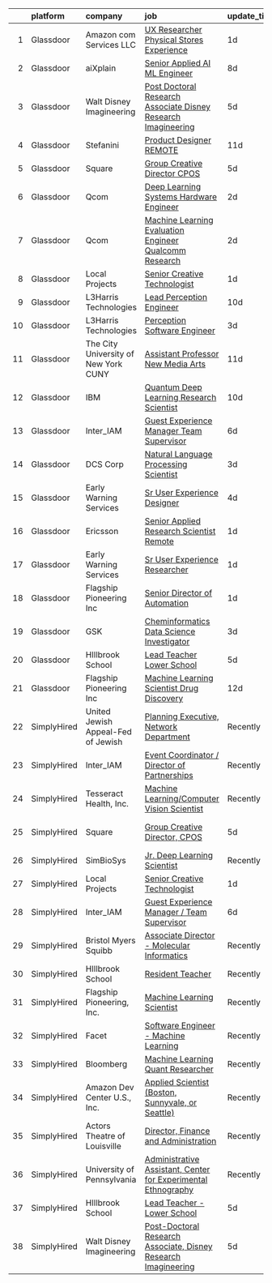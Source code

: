 

|    | platform    | company                               | job                                                                                                                                                                                                                                                                                                                                                                                                                                                                                                                                                                                                                                                                                                                                                                                                                                                                                                                                                                                                                                                                                                                                                                                                                                                                                                                                                              | update_time   | location                  |
|---:|:------------|:--------------------------------------|:-----------------------------------------------------------------------------------------------------------------------------------------------------------------------------------------------------------------------------------------------------------------------------------------------------------------------------------------------------------------------------------------------------------------------------------------------------------------------------------------------------------------------------------------------------------------------------------------------------------------------------------------------------------------------------------------------------------------------------------------------------------------------------------------------------------------------------------------------------------------------------------------------------------------------------------------------------------------------------------------------------------------------------------------------------------------------------------------------------------------------------------------------------------------------------------------------------------------------------------------------------------------------------------------------------------------------------------------------------------------|:--------------|:--------------------------|
|  1 | Glassdoor   | Amazon com Services LLC               | [UX Researcher  Physical Stores Experience](https://www.glassdoor.com/partner/jobListing.htm?pos=105&ao=1136043&s=58&guid=00000182770d746987c3ea67741f07b3&src=GD_JOB_AD&t=SR&vt=w&cs=1_eddaaaac&cb=1659854747009&jobListingId=1008056188123&jrtk=3-0-1g9rgqt4l25b8001-1g9rgqt56ih5g800-2749bf53ffadfccb-)                                                                                                                                                                                                                                                                                                                                                                                                                                                                                                                                                                                                                                                                                                                                                                                                                                                                                                                                                                                                                                                       | 1d            | Seattle, WA               |
|  2 | Glassdoor   | aiXplain                              | [Senior Applied AI ML Engineer](https://www.glassdoor.com/partner/jobListing.htm?pos=119&ao=1136043&s=58&guid=00000182770d746987c3ea67741f07b3&src=GD_JOB_AD&t=SR&vt=w&ea=1&cs=1_675bbf23&cb=1659854747013&jobListingId=1008038685125&jrtk=3-0-1g9rgqt4l25b8001-1g9rgqt56ih5g800-3f31e0067b9412fb-)                                                                                                                                                                                                                                                                                                                                                                                                                                                                                                                                                                                                                                                                                                                                                                                                                                                                                                                                                                                                                                                              | 8d            | Remote                    |
|  3 | Glassdoor   | Walt Disney Imagineering              | [Post Doctoral Research Associate  Disney Research Imagineering](https://www.glassdoor.com/partner/jobListing.htm?pos=102&ao=1110586&s=58&guid=00000182770d746987c3ea67741f07b3&src=GD_JOB_AD&t=SR&vt=w&cs=1_b2345361&cb=1659854747009&jobListingId=1008044584534&cpc=BAEB662971763A76&jrtk=3-0-1g9rgqt4l25b8001-1g9rgqt56ih5g800-2ddaf6e33b47204f--6NYlbfkN0DAFTyt7pbDCC2JPO79CSdi1dIb81yjczP5qsKcZIxgiYm3-7g-689UDqHItQTwke90ROn7vjihijr_YHBPqjURFmZ6Lk7FojtMZ5nEqRywbgPJq9Sth-_pAItFY_kP8T5uXB6khkgRheAmcoorCun9aFyEc5XeaXUwd19k3s5160BjN3Wj4mr2EimkeGfKxGHE0RGtyCI-O9oKss5W7aBEfpy4vH3RXhC7nKOk-7MnLHhvQ4nm834QdEQ2Ig5QlS-JAH2N3mym6w5bxZd-nc6-5M5OMW3Q-nYPizMzgBppv43GQx7UQ8iU2IMR12ulTEyEa4-dW0Ua3Yc73lbwlS5i6J1Hp71iBUVIOTsXSSdRxNJxvzpWvm5me2Y1YzqrWiogMQAhn9Xu_Px-TjuIXOB5NkwqnFsQisWb53e6bWq1mgL-tzLdd_BYc37WnLXeZA4%3D)                                                                                                                                                                                                                                                                                                                                                                                                                                                                                                                               | 5d            | Glendale, CA              |
|  4 | Glassdoor   | Stefanini                             | [Product Designer   REMOTE](https://www.glassdoor.com/partner/jobListing.htm?pos=106&ao=1136043&s=58&guid=00000182770d746987c3ea67741f07b3&src=GD_JOB_AD&t=SR&vt=w&ea=1&cs=1_b4262b86&cb=1659854747010&jobListingId=1008031185723&jrtk=3-0-1g9rgqt4l25b8001-1g9rgqt56ih5g800-603b02cc24df940a-)                                                                                                                                                                                                                                                                                                                                                                                                                                                                                                                                                                                                                                                                                                                                                                                                                                                                                                                                                                                                                                                                  | 11d           | Remote                    |
|  5 | Glassdoor   | Square                                | [Group Creative Director  CPOS](https://www.glassdoor.com/partner/jobListing.htm?pos=104&ao=1136043&s=58&guid=00000182770d746987c3ea67741f07b3&src=GD_JOB_AD&t=SR&vt=w&cs=1_c9d2a571&cb=1659854747009&jobListingId=1008046102664&jrtk=3-0-1g9rgqt4l25b8001-1g9rgqt56ih5g800-bd8bc251b129c3ab-)                                                                                                                                                                                                                                                                                                                                                                                                                                                                                                                                                                                                                                                                                                                                                                                                                                                                                                                                                                                                                                                                   | 5d            | Portland, OR              |
|  6 | Glassdoor   | Qcom                                  | [Deep Learning Systems Hardware Engineer](https://www.glassdoor.com/partner/jobListing.htm?pos=115&ao=1136043&s=58&guid=00000182770d746987c3ea67741f07b3&src=GD_JOB_AD&t=SR&vt=w&cs=1_69d43098&cb=1659854747012&jobListingId=1008054096328&jrtk=3-0-1g9rgqt4l25b8001-1g9rgqt56ih5g800-f2de1cf3034822a6-)                                                                                                                                                                                                                                                                                                                                                                                                                                                                                                                                                                                                                                                                                                                                                                                                                                                                                                                                                                                                                                                         | 2d            | San Diego, CA             |
|  7 | Glassdoor   | Qcom                                  | [Machine Learning Evaluation Engineer  Qualcomm Research](https://www.glassdoor.com/partner/jobListing.htm?pos=120&ao=1136043&s=58&guid=00000182770d746987c3ea67741f07b3&src=GD_JOB_AD&t=SR&vt=w&cs=1_e8d149d4&cb=1659854747013&jobListingId=1008053405367&jrtk=3-0-1g9rgqt4l25b8001-1g9rgqt56ih5g800-e31e39029997ac08-)                                                                                                                                                                                                                                                                                                                                                                                                                                                                                                                                                                                                                                                                                                                                                                                                                                                                                                                                                                                                                                         | 2d            | San Diego, CA             |
|  8 | Glassdoor   | Local Projects                        | [Senior Creative Technologist](https://www.glassdoor.com/partner/jobListing.htm?pos=103&ao=1110586&s=58&guid=00000182770d746987c3ea67741f07b3&src=GD_JOB_AD&t=SR&vt=w&cs=1_bd4813c7&cb=1659854747009&jobListingId=1008055604398&cpc=F41FEAB56D215062&jrtk=3-0-1g9rgqt4l25b8001-1g9rgqt56ih5g800-8eb72e4f7635e7ce--6NYlbfkN0DG4ntHtB_rMsnfhgmnSvK2brktLme1L4SiDeJjQ-izrVOLqRJ5-yjEwoYGp-nj3bVdMaMslCamiukK7Q0X9V7OuLo8JzcsyxEEGhF6HE9CW0_z872TntsIYUyp3h84f2Xvw3-ygBMIyakxPRdtlAQnS9vjDXCEZy0RX3gcHMRWdWoHBfQ7bxUm9o5f6iWvbfm_z1BBjC1vln8d_P9vWtKq_bQ-WwTr0dUc8EXKncHNY-Y3BkkRtYd4ulI7lr5rlWWzntjMW6PHGB6a7MfNpGMeGNhTJdUTCVKaC6x9sQpp8K18AuY5WDuvohCtrbf-c3xS78ghCfdm_VJaTlFM5c34BD8MIgbMWZV1TsUv0ab8T5-ilu1-WE7dNNcvWUFptQayZdoHogYfSIR32-cx2erwIATJx3lRf1X9VJajyHJrECmanbdzpHuCSjyt5f7nihIrvxx2TrRmOuY583R4Ebiff2TTMDn6ta_5FrufL9pZib11sG0egd5m331mytgXlrHkoqEk1pX9krKBJBag2EX_kiivRixCWtLzV3Lgazy6Y2i7ff5_c2B_O58fy3BJWnj1K-qFK_3Zao4abV0T01mLv2CUcO_pO5d9CwmJQtsZshNlTrPk-QG1UhHJWqaX_UlZ7yOr0AlEWlcLwCHIc4SblLoESXLJLmDLPQXyn_Q7FY3L3dwjLhPFWOy55kF2ad8Y2q6cNRQPpkOvfK2jbJ5-tSK93eB4J7N09jjSzororRIG-9YlxTVZiAVEzyshD6LKuSDT_JF_zv_E6O4-pg7hELUET-_gww3YSPD7kaZmlmbo9xamC_qKWNAP3dJ-KE961M12V8y8T2xYn4tgWRVvQD0gmTv1uMiZhsiJ1EQtX6vCsOh7pwHAknv4cJl_9sMLRAsfDTjnz9l852UDBvANxb6m5v1fnRUBYY5rHgM0rxyV3ldfBqdla60OQq7vqdXbANbySKyG4PX4BjncqsLlbNCnkQfL8PU%3D) | 1d            | Manhattan                 |
|  9 | Glassdoor   | L3Harris Technologies                 | [Lead  Perception Engineer](https://www.glassdoor.com/partner/jobListing.htm?pos=121&ao=1136043&s=58&guid=00000182770d746987c3ea67741f07b3&src=GD_JOB_AD&t=SR&vt=w&cs=1_99aff1f9&cb=1659854747013&jobListingId=1008032603252&jrtk=3-0-1g9rgqt4l25b8001-1g9rgqt56ih5g800-021eef5a02e54d2e-)                                                                                                                                                                                                                                                                                                                                                                                                                                                                                                                                                                                                                                                                                                                                                                                                                                                                                                                                                                                                                                                                       | 10d           | Lafayette, LA             |
| 10 | Glassdoor   | L3Harris Technologies                 | [Perception Software Engineer](https://www.glassdoor.com/partner/jobListing.htm?pos=114&ao=1136043&s=58&guid=00000182770d746987c3ea67741f07b3&src=GD_JOB_AD&t=SR&vt=w&cs=1_60a8158f&cb=1659854747012&jobListingId=1008049597801&jrtk=3-0-1g9rgqt4l25b8001-1g9rgqt56ih5g800-e48f99b230a01954-)                                                                                                                                                                                                                                                                                                                                                                                                                                                                                                                                                                                                                                                                                                                                                                                                                                                                                                                                                                                                                                                                    | 3d            | Lafayette, LA             |
| 11 | Glassdoor   | The City University of New York  CUNY | [Assistant Professor   New Media Arts](https://www.glassdoor.com/partner/jobListing.htm?pos=108&ao=1136043&s=58&guid=00000182770d746987c3ea67741f07b3&src=GD_JOB_AD&t=SR&vt=w&cs=1_e58014f9&cb=1659854747010&jobListingId=1008031493208&jrtk=3-0-1g9rgqt4l25b8001-1g9rgqt56ih5g800-d56436d2363f2359-)                                                                                                                                                                                                                                                                                                                                                                                                                                                                                                                                                                                                                                                                                                                                                                                                                                                                                                                                                                                                                                                            | 11d           | New York, NY              |
| 12 | Glassdoor   | IBM                                   | [Quantum Deep Learning Research Scientist](https://www.glassdoor.com/partner/jobListing.htm?pos=107&ao=1136043&s=58&guid=00000182770d746987c3ea67741f07b3&src=GD_JOB_AD&t=SR&vt=w&cs=1_5af5db4f&cb=1659854747010&jobListingId=1008033244593&jrtk=3-0-1g9rgqt4l25b8001-1g9rgqt56ih5g800-4e1f548f2b7f8637-)                                                                                                                                                                                                                                                                                                                                                                                                                                                                                                                                                                                                                                                                                                                                                                                                                                                                                                                                                                                                                                                        | 10d           | Yorktown Heights, NY      |
| 13 | Glassdoor   | Inter_IAM                             | [Guest Experience Manager   Team Supervisor](https://www.glassdoor.com/partner/jobListing.htm?pos=109&ao=1136043&s=58&guid=00000182770d746987c3ea67741f07b3&src=GD_JOB_AD&t=SR&vt=w&ea=1&cs=1_69110593&cb=1659854747010&jobListingId=1008040074772&jrtk=3-0-1g9rgqt4l25b8001-1g9rgqt56ih5g800-e2ad0e41ceccb73d-)                                                                                                                                                                                                                                                                                                                                                                                                                                                                                                                                                                                                                                                                                                                                                                                                                                                                                                                                                                                                                                                 | 6d            | Manhattan                 |
| 14 | Glassdoor   | DCS Corp                              | [Natural Language Processing Scientist](https://www.glassdoor.com/partner/jobListing.htm?pos=116&ao=1136043&s=58&guid=00000182770d746987c3ea67741f07b3&src=GD_JOB_AD&t=SR&vt=w&cs=1_41d30dc3&cb=1659854747012&jobListingId=1008049326315&jrtk=3-0-1g9rgqt4l25b8001-1g9rgqt56ih5g800-387dbb19297c16e0-)                                                                                                                                                                                                                                                                                                                                                                                                                                                                                                                                                                                                                                                                                                                                                                                                                                                                                                                                                                                                                                                           | 3d            | Dayton, OH                |
| 15 | Glassdoor   | Early Warning Services                | [Sr  User Experience Designer](https://www.glassdoor.com/partner/jobListing.htm?pos=118&ao=1136043&s=58&guid=00000182770d746987c3ea67741f07b3&src=GD_JOB_AD&t=SR&vt=w&cs=1_8a55e1e3&cb=1659854747013&jobListingId=1008048006364&jrtk=3-0-1g9rgqt4l25b8001-1g9rgqt56ih5g800-26dc81943396bede-)                                                                                                                                                                                                                                                                                                                                                                                                                                                                                                                                                                                                                                                                                                                                                                                                                                                                                                                                                                                                                                                                    | 4d            | San Francisco, CA         |
| 16 | Glassdoor   | Ericsson                              | [Senior Applied Research Scientist  Remote ](https://www.glassdoor.com/partner/jobListing.htm?pos=112&ao=1136043&s=58&guid=00000182770d746987c3ea67741f07b3&src=GD_JOB_AD&t=SR&vt=w&cs=1_5041d975&cb=1659854747011&jobListingId=1008056418580&jrtk=3-0-1g9rgqt4l25b8001-1g9rgqt56ih5g800-b731b7688581a356-)                                                                                                                                                                                                                                                                                                                                                                                                                                                                                                                                                                                                                                                                                                                                                                                                                                                                                                                                                                                                                                                      | 1d            | Los Angeles, CA           |
| 17 | Glassdoor   | Early Warning Services                | [Sr  User Experience Researcher](https://www.glassdoor.com/partner/jobListing.htm?pos=111&ao=1136043&s=58&guid=00000182770d746987c3ea67741f07b3&src=GD_JOB_AD&t=SR&vt=w&cs=1_3e5704a1&cb=1659854747011&jobListingId=1008056182932&jrtk=3-0-1g9rgqt4l25b8001-1g9rgqt56ih5g800-8c42f50f7842f8ba-)                                                                                                                                                                                                                                                                                                                                                                                                                                                                                                                                                                                                                                                                                                                                                                                                                                                                                                                                                                                                                                                                  | 1d            | San Francisco, CA         |
| 18 | Glassdoor   | Flagship Pioneering  Inc              | [Senior Director of Automation](https://www.glassdoor.com/partner/jobListing.htm?pos=110&ao=1136043&s=58&guid=00000182770d746987c3ea67741f07b3&src=GD_JOB_AD&t=SR&vt=w&ea=1&cs=1_bddf423d&cb=1659854747011&jobListingId=1008056451297&jrtk=3-0-1g9rgqt4l25b8001-1g9rgqt56ih5g800-3f1dd78579eb2f7a-)                                                                                                                                                                                                                                                                                                                                                                                                                                                                                                                                                                                                                                                                                                                                                                                                                                                                                                                                                                                                                                                              | 1d            | Boston, MA                |
| 19 | Glassdoor   | GSK                                   | [Cheminformatics   Data Science  Investigator](https://www.glassdoor.com/partner/jobListing.htm?pos=117&ao=1136043&s=58&guid=00000182770d746987c3ea67741f07b3&src=GD_JOB_AD&t=SR&vt=w&cs=1_a643b95a&cb=1659854747012&jobListingId=1008051681276&jrtk=3-0-1g9rgqt4l25b8001-1g9rgqt56ih5g800-50a7c1e38c3d8577-)                                                                                                                                                                                                                                                                                                                                                                                                                                                                                                                                                                                                                                                                                                                                                                                                                                                                                                                                                                                                                                                    | 3d            | Collegeville, PA          |
| 20 | Glassdoor   | HIllbrook School                      | [Lead Teacher   Lower School](https://www.glassdoor.com/partner/jobListing.htm?pos=101&ao=1110586&s=58&guid=00000182770d746987c3ea67741f07b3&src=GD_JOB_AD&t=SR&vt=w&ea=1&cs=1_9b134586&cb=1659854747009&jobListingId=1008045647225&cpc=70E6D4E49C80165A&jrtk=3-0-1g9rgqt4l25b8001-1g9rgqt56ih5g800-9ef777aa9169e715--6NYlbfkN0A3cbxkq1CnjU6LxcwmQjIrxYAcSH-ImKnOWYQWT4QGLG2jHxaFOD8cIzZj1vyTmzkRh25wA-lQeE48GsP_Ylqp57kcLe-poQpvgB9CHPIAMlG0m60uMmOtz0ea9_Sg5QT6GUNjEs5uD890kXzk-nxCozR4XDcmbJB_ddAXMiSu0yPEFS6q6SYxsJ4r1TwbJuuBDS9OHpZMWe6QJbR-XYEH75ZBzG5JlahN5ti_K_W7SIB2cDj7HflHwVvQ_8y4hVQ8_YjrMY6C76oizJ1TttrZtCUgIsYFDZPvZFndUNqS_TgP2BawpE4-xysAXyQZQ4onJpWC88Sd-bJHlnnG3nfNCqLqiTvcuLbcQEhFnV2ucH7e07xqbcOJ8mufmADmahJOGLyccDRF6x1tsFp_AWMro_mYsACyaQEQaG2VB1-HdVHsTL7ntmKLoq4PDPnC36kP-dgZSznUzcVrd2eEhnZGvCh-6QJI9TMlY5_CIRlUAXEyOdtAUqQo85L4wr4RjK4e4EuF-qdzHsCpQHtTnLPu)                                                                                                                                                                                                                                                                                                                                                                                                                                                                           | 5d            | Los Gatos, CA             |
| 21 | Glassdoor   | Flagship Pioneering  Inc              | [Machine Learning Scientist  Drug Discovery](https://www.glassdoor.com/partner/jobListing.htm?pos=113&ao=1136043&s=58&guid=00000182770d746987c3ea67741f07b3&src=GD_JOB_AD&t=SR&vt=w&cs=1_48108296&cb=1659854747012&jobListingId=1008028988616&jrtk=3-0-1g9rgqt4l25b8001-1g9rgqt56ih5g800-711180781a7c4d72-)                                                                                                                                                                                                                                                                                                                                                                                                                                                                                                                                                                                                                                                                                                                                                                                                                                                                                                                                                                                                                                                      | 12d           | Cambridge, MA             |
| 22 | SimplyHired | United Jewish Appeal-Fed of Jewish    | [Planning Executive, Network Department](https://www.simplyhired.com/job/7WP_yzksL5bNGgUBe6gfo1HjO3tDB_TCSLxlIyN-io0y8mEdea71sA?q=generative+art)                                                                                                                                                                                                                                                                                                                                                                                                                                                                                                                                                                                                                                                                                                                                                                                                                                                                                                                                                                                                                                                                                                                                                                                                                | Recently      | New York, NY              |
| 23 | SimplyHired | Inter_IAM                             | [Event Coordinator / Director of Partnerships](https://www.simplyhired.com/job/KP0PERTPOK_0Q_6l2ol5Cr_CfGOHLp327RdfQUEoPHm2boq9fu-_DQ?q=generative+art)                                                                                                                                                                                                                                                                                                                                                                                                                                                                                                                                                                                                                                                                                                                                                                                                                                                                                                                                                                                                                                                                                                                                                                                                          | Recently      | Manhattan, NY             |
| 24 | SimplyHired | Tesseract Health, Inc.                | [Machine Learning/Computer Vision Scientist](https://www.simplyhired.com/job/iwXCtTY72kw5Rvu02vwYQyiUZQPuKE1vaa0Wy-aIRZrUcmJplgx-2g?q=generative+art)                                                                                                                                                                                                                                                                                                                                                                                                                                                                                                                                                                                                                                                                                                                                                                                                                                                                                                                                                                                                                                                                                                                                                                                                            | Recently      | Remote                    |
| 25 | SimplyHired | Square                                | [Group Creative Director, CPOS](https://www.simplyhired.com/job/urBGmG5i-lUzwwdGFhO6HyL2jfPXlBhB9XGbzbVs9jWObq2wq1ry_g?q=generative+art)                                                                                                                                                                                                                                                                                                                                                                                                                                                                                                                                                                                                                                                                                                                                                                                                                                                                                                                                                                                                                                                                                                                                                                                                                         | 5d            | New York, NY +2 locations |
| 26 | SimplyHired | SimBioSys                             | [Jr. Deep Learning Scientist](https://www.simplyhired.com/job/QLKBeB213mb3gEI9hwxK3u6dwygDRzLsU5l729hCydJRHwl7Zh9bqA?q=generative+art)                                                                                                                                                                                                                                                                                                                                                                                                                                                                                                                                                                                                                                                                                                                                                                                                                                                                                                                                                                                                                                                                                                                                                                                                                           | Recently      | Chicago, IL               |
| 27 | SimplyHired | Local Projects                        | [Senior Creative Technologist](https://www.simplyhired.com/job/WmHdtkCzXpwbw1qe-t4VZGq063CV1r8XootsjwORJiTktBBdB06JYA?q=generative+art)                                                                                                                                                                                                                                                                                                                                                                                                                                                                                                                                                                                                                                                                                                                                                                                                                                                                                                                                                                                                                                                                                                                                                                                                                          | 1d            | Manhattan, NY             |
| 28 | SimplyHired | Inter_IAM                             | [Guest Experience Manager / Team Supervisor](https://www.simplyhired.com/job/n5zbam_hVLKzSv2Blp4_3N4bJ1lpfNCY0u-hm93f6ApTLnVkQ_weDw?q=generative+art)                                                                                                                                                                                                                                                                                                                                                                                                                                                                                                                                                                                                                                                                                                                                                                                                                                                                                                                                                                                                                                                                                                                                                                                                            | 6d            | Manhattan, NY             |
| 29 | SimplyHired | Bristol Myers Squibb                  | [Associate Director - Molecular Informatics](https://www.simplyhired.com/job/6LUET-00J9FC82jcNozqbzcnMlTzIUjvX0PgAVt3914OdorFX8oQvA?q=generative+art)                                                                                                                                                                                                                                                                                                                                                                                                                                                                                                                                                                                                                                                                                                                                                                                                                                                                                                                                                                                                                                                                                                                                                                                                            | Recently      | Cambridge, MA             |
| 30 | SimplyHired | HIllbrook School                      | [Resident Teacher](https://www.simplyhired.com/job/ChngzFNlRif50GXH6bPO6W01YyghpWI-wYlkGi2HAwqNndkwoOXVEw?q=generative+art)                                                                                                                                                                                                                                                                                                                                                                                                                                                                                                                                                                                                                                                                                                                                                                                                                                                                                                                                                                                                                                                                                                                                                                                                                                      | Recently      | Los Gatos, CA             |
| 31 | SimplyHired | Flagship Pioneering, Inc.             | [Machine Learning Scientist](https://www.simplyhired.com/job/3X042FJhtw7lQ4b-7qi0bTIs_-HyqMc352SYRp3_5kDLMom7s590Cg?q=generative+art)                                                                                                                                                                                                                                                                                                                                                                                                                                                                                                                                                                                                                                                                                                                                                                                                                                                                                                                                                                                                                                                                                                                                                                                                                            | Recently      | Cambridge, MA             |
| 32 | SimplyHired | Facet                                 | [Software Engineer - Machine Learning](https://www.simplyhired.com/job/rRl7LpYqGiIowLAwzbrNzMgXtXTFbKgtp-z9fo66PKEqX4Q6nYlO_w?q=generative+art)                                                                                                                                                                                                                                                                                                                                                                                                                                                                                                                                                                                                                                                                                                                                                                                                                                                                                                                                                                                                                                                                                                                                                                                                                  | Recently      | San Francisco, CA         |
| 33 | SimplyHired | Bloomberg                             | [Machine Learning Quant Researcher](https://www.simplyhired.com/job/VPoBWZeqtsL_I-8lUeUVH-XyL3kFT6mMxT20wo9--CNiv9Uav37p5Q?q=generative+art)                                                                                                                                                                                                                                                                                                                                                                                                                                                                                                                                                                                                                                                                                                                                                                                                                                                                                                                                                                                                                                                                                                                                                                                                                     | Recently      | New York, NY              |
| 34 | SimplyHired | Amazon Dev Center U.S., Inc.          | [Applied Scientist (Boston, Sunnyvale, or Seattle)](https://www.simplyhired.com/job/6iCC6DdHcUHAVFXa2JJEGWAVnwQjSkaYJBAuFKZSPiJvlWm97ZLdJw?q=generative+art)                                                                                                                                                                                                                                                                                                                                                                                                                                                                                                                                                                                                                                                                                                                                                                                                                                                                                                                                                                                                                                                                                                                                                                                                     | Recently      | Boston, MA                |
| 35 | SimplyHired | Actors Theatre of Louisville          | [Director, Finance and Administration](https://www.simplyhired.com/job/HGlDkyt_XsrvfC29CL1SZS_qiuwaJyoxpZAQrW9uAie9Drd2AQTluw?q=generative+art)                                                                                                                                                                                                                                                                                                                                                                                                                                                                                                                                                                                                                                                                                                                                                                                                                                                                                                                                                                                                                                                                                                                                                                                                                  | Recently      | Louisville, KY            |
| 36 | SimplyHired | University of Pennsylvania            | [Administrative Assistant, Center for Experimental Ethnography](https://www.simplyhired.com/job/BPk6qzaUbPgIwR0svR-RhSjkjRnOnYDxTqKmfV7JE2X1dXR9ahM06g?q=generative+art)                                                                                                                                                                                                                                                                                                                                                                                                                                                                                                                                                                                                                                                                                                                                                                                                                                                                                                                                                                                                                                                                                                                                                                                         | Recently      | Philadelphia, PA          |
| 37 | SimplyHired | HIllbrook School                      | [Lead Teacher - Lower School](https://www.simplyhired.com/job/OUgAjM8ks4L2yKCovRzGlaOvlPEUEwL3o7pxp6h4-j5fkhU2dxbI8g?q=generative+art)                                                                                                                                                                                                                                                                                                                                                                                                                                                                                                                                                                                                                                                                                                                                                                                                                                                                                                                                                                                                                                                                                                                                                                                                                           | 5d            | Los Gatos, CA             |
| 38 | SimplyHired | Walt Disney Imagineering              | [Post-Doctoral Research Associate, Disney Research Imagineering](https://www.simplyhired.com/job/xgzpq4A2COkd0L5A_aTL5aR8_XgxHhPhp-HR_6Nttc1EDa0CBOPLMg?q=generative+art)                                                                                                                                                                                                                                                                                                                                                                                                                                                                                                                                                                                                                                                                                                                                                                                                                                                                                                                                                                                                                                                                                                                                                                                        | 5d            | Glendale, CA              |